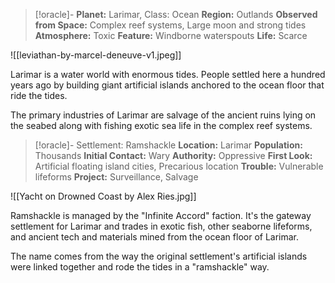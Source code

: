 
> [!oracle]- **Planet:** Larimar, Class: Ocean
>**Region:** Outlands
> **Observed from Space:** Complex reef systems, Large moon and strong tides
> **Atmosphere:** Toxic
> **Feature:** Windborne waterspouts
> **Life:** Scarce

![[leviathan-by-marcel-deneuve-v1.jpeg]]

Larimar is a water world with enormous tides. People settled here a hundred years ago by building giant artificial islands anchored to the ocean floor that ride the tides.

The primary industries of Larimar are salvage of the ancient ruins lying on the seabed along with fishing exotic sea life in the complex reef systems.


> [!oracle]- Settlement: Ramshackle
> **Location:** Larimar
> **Population:** Thousands
> **Initial Contact:** Wary
> **Authority:** Oppressive
> **First Look:** Artificial floating island cities, Precarious location
> **Trouble:** Vulnerable lifeforms
> **Project:** Surveillance, Salvage

![[Yacht on Drowned Coast by Alex Ries.jpg]]

Ramshackle is managed by the "Infinite Accord" faction. It's the gateway settlement for Larimar and trades in exotic fish, other seaborne lifeforms, and ancient tech and materials mined from the ocean floor of Larimar.

The name comes from the way the original settlement's artificial islands were linked together and rode the tides in a "ramshackle" way.

